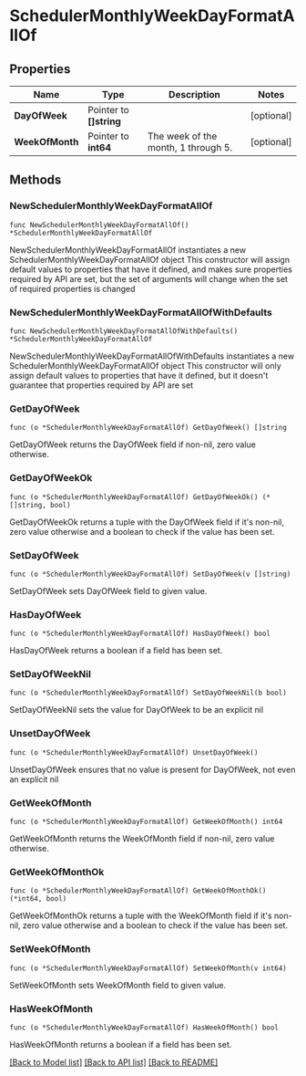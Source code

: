 # SchedulerMonthlyWeekDayFormatAllOf

## Properties

Name | Type | Description | Notes
------------ | ------------- | ------------- | -------------
**DayOfWeek** | Pointer to **[]string** |  | [optional] 
**WeekOfMonth** | Pointer to **int64** | The week of the month, 1 through 5. | [optional] 

## Methods

### NewSchedulerMonthlyWeekDayFormatAllOf

`func NewSchedulerMonthlyWeekDayFormatAllOf() *SchedulerMonthlyWeekDayFormatAllOf`

NewSchedulerMonthlyWeekDayFormatAllOf instantiates a new SchedulerMonthlyWeekDayFormatAllOf object
This constructor will assign default values to properties that have it defined,
and makes sure properties required by API are set, but the set of arguments
will change when the set of required properties is changed

### NewSchedulerMonthlyWeekDayFormatAllOfWithDefaults

`func NewSchedulerMonthlyWeekDayFormatAllOfWithDefaults() *SchedulerMonthlyWeekDayFormatAllOf`

NewSchedulerMonthlyWeekDayFormatAllOfWithDefaults instantiates a new SchedulerMonthlyWeekDayFormatAllOf object
This constructor will only assign default values to properties that have it defined,
but it doesn't guarantee that properties required by API are set

### GetDayOfWeek

`func (o *SchedulerMonthlyWeekDayFormatAllOf) GetDayOfWeek() []string`

GetDayOfWeek returns the DayOfWeek field if non-nil, zero value otherwise.

### GetDayOfWeekOk

`func (o *SchedulerMonthlyWeekDayFormatAllOf) GetDayOfWeekOk() (*[]string, bool)`

GetDayOfWeekOk returns a tuple with the DayOfWeek field if it's non-nil, zero value otherwise
and a boolean to check if the value has been set.

### SetDayOfWeek

`func (o *SchedulerMonthlyWeekDayFormatAllOf) SetDayOfWeek(v []string)`

SetDayOfWeek sets DayOfWeek field to given value.

### HasDayOfWeek

`func (o *SchedulerMonthlyWeekDayFormatAllOf) HasDayOfWeek() bool`

HasDayOfWeek returns a boolean if a field has been set.

### SetDayOfWeekNil

`func (o *SchedulerMonthlyWeekDayFormatAllOf) SetDayOfWeekNil(b bool)`

 SetDayOfWeekNil sets the value for DayOfWeek to be an explicit nil

### UnsetDayOfWeek
`func (o *SchedulerMonthlyWeekDayFormatAllOf) UnsetDayOfWeek()`

UnsetDayOfWeek ensures that no value is present for DayOfWeek, not even an explicit nil
### GetWeekOfMonth

`func (o *SchedulerMonthlyWeekDayFormatAllOf) GetWeekOfMonth() int64`

GetWeekOfMonth returns the WeekOfMonth field if non-nil, zero value otherwise.

### GetWeekOfMonthOk

`func (o *SchedulerMonthlyWeekDayFormatAllOf) GetWeekOfMonthOk() (*int64, bool)`

GetWeekOfMonthOk returns a tuple with the WeekOfMonth field if it's non-nil, zero value otherwise
and a boolean to check if the value has been set.

### SetWeekOfMonth

`func (o *SchedulerMonthlyWeekDayFormatAllOf) SetWeekOfMonth(v int64)`

SetWeekOfMonth sets WeekOfMonth field to given value.

### HasWeekOfMonth

`func (o *SchedulerMonthlyWeekDayFormatAllOf) HasWeekOfMonth() bool`

HasWeekOfMonth returns a boolean if a field has been set.


[[Back to Model list]](../README.md#documentation-for-models) [[Back to API list]](../README.md#documentation-for-api-endpoints) [[Back to README]](../README.md)


